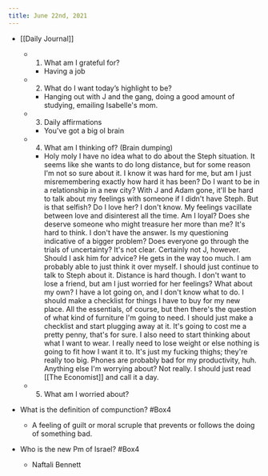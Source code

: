```yaml
---
title: June 22nd, 2021
---
```


- [[Daily Journal]]
	 - 1. What am I grateful for?
		 - Having a job

	 - 2. What do I want today’s highlight to be?
		 - Hanging out with J and the gang, doing a good amount of studying, emailing Isabelle's mom.

	 - 3. Daily affirmations
		 - You've got a big ol brain

	 - 4. What am I thinking of? (Brain dumping)
		 - Holy moly I have no idea what to do about the Steph situation. It seems like she wants to do long distance, but for some reason I'm not so sure about it. I know it was hard for me, but am I just misremembering exactly how hard it has been? Do I want to be in a relationship in a new city? With J and Adam gone, it'll be hard to talk about my feelings with someone if I didn't have Steph. But is that selfish? Do I love her? I don't know. My feelings vacillate between love and disinterest all the time. Am I loyal? Does she deserve someone who might treasure her more than me? It's hard to think. I don't have the answer. Is my questioning indicative of a bigger problem? Does everyone go through the trials of uncertainty? It's not clear. Certainly not J, however. Should I ask him for advice? He gets in the way too much. I am probably able to just think it over myself. I should just continue to talk to Steph about it. Distance is hard though. I don't want to lose a friend, but am I just worried for her feelings? What about my own? I have a lot going on, and I don't know what to do. I should make a checklist for things I have to buy for my new place. All the essentials, of course, but then there's the question of what kind of furniture I'm going to need. I should just make a checklist and start plugging away at it. It's going to cost me a pretty penny, that's for sure. I also need to start thinking about what I want to wear. I really need to lose weight or else nothing is going to fit how I want it to. It's just my fucking thighs; they're really too big. Phones are probably bad for my productivity, huh. Anything else I'm worrying about? Not really. I should just read [[The Economist]] and call it a day. 

	 - 5. What am I worried about?

- What is the definition of compunction? #Box4
	 - A feeling of guilt or moral scruple that prevents or follows the doing of something bad. 

- Who is the new Pm of Israel? #Box4
	 - Naftali Bennett
